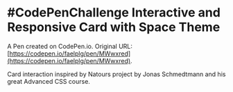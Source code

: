 # #CodePenChallenge Interactive and Responsive Card with Space Theme

A Pen created on CodePen.io. Original URL: [https://codepen.io/faelplg/pen/MWwxred](https://codepen.io/faelplg/pen/MWwxred).

Card interaction inspired by Natours project by Jonas Schmedtmann and his great Advanced CSS course. 
